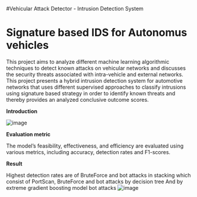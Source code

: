 #Vehicular Attack Detector - Intrusion  Detection System
# Signature based IDS for Autonomus vehicles

This project aims to analyze different machine learning algorithmic techniques to detect known attacks on vehicular networks and discusses the security threats
associated with intra-vehicle and external networks. This project presents a hybrid intrusion detection system for automotive networks that uses
different supervised approaches to classify intrusions using signature based strategy in order to identify known threats and thereby provides an analyzed
conclusive outcome scores.

**Introduction**

![image](https://user-images.githubusercontent.com/63719111/175821733-2a09fda0-18ed-4e9c-b673-707dd38b95b7.png)


**Evaluation metric**

The model’s feasibility, effectiveness, and efficiency are evaluated using various metrics, including accuracy, detection rates  and F1-scores.


**Result**

Highest detection rates are of BruteForce and bot attacks in stacking which consist of PortScan, BruteForce and bot attacks by decision tree And by  extreme gradient boosting  model bot attacks 
![image](https://user-images.githubusercontent.com/63719111/175821873-8737960a-be31-4007-bc44-aa777d214ad4.png)
